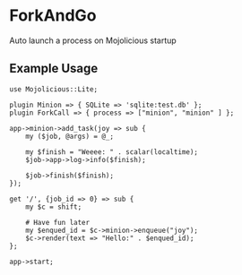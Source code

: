 # ForkAndGo
Auto launch a process on Mojolicious startup

## Example Usage

    use Mojolicious::Lite;

    plugin Minion => { SQLite => 'sqlite:test.db' };
    plugin ForkCall => { process => ["minion", "minion" ] };

    app->minion->add_task(joy => sub {
        my ($job, @args) = @_;

        my $finish = "Weeee: " . scalar(localtime);
        $job->app->log->info($finish);

        $job->finish($finish);
    });

    get '/', {job_id => 0} => sub {
        my $c = shift;

        # Have fun later
        my $enqued_id = $c->minion->enqueue("joy");
        $c->render(text => "Hello:" . $enqued_id);
    };

    app->start;
